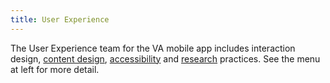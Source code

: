 ```yaml
---
title: User Experience
---
```


The User Experience team for the VA mobile app includes interaction design, [content design](/docs/UX/Foundations/Content), [accessibility](/docs/UX/Foundations/Accessibility) and [research](/docs/UX/Foundations/research) practices. See the menu at left for more detail.